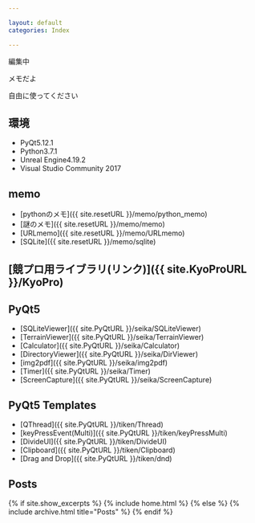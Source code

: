 ```yaml
---

layout: default
categories: Index

---
```


編集中

メモだよ

自由に使ってください

## 環境

* PyQt5.12.1
* Python3.7.1
* Unreal Engine4.19.2
* Visual Studio Community 2017

## memo
* [pythonのメモ]({{ site.resetURL }}/memo/python_memo)
* [謎のメモ]({{ site.resetURL }}/memo/memo)
* [URLmemo]({{ site.resetURL }}/memo/URLmemo)
* [SQLite]({{ site.resetURL }}/memo/sqlite)

## [競プロ用ライブラリ(リンク)]({{ site.KyoProURL }}/KyoPro)

## PyQt5

* [SQLiteViewer]({{ site.PyQtURL }}/seika/SQLiteViewer)
* [TerrainViewer]({{ site.PyQtURL }}/seika/TerrainViewer)
* [Calculator]({{ site.PyQtURL }}/seika/Calculator)
* [DirectoryViewer]({{ site.PyQtURL }}/seika/DirViewer)
* [img2pdf]({{ site.PyQtURL }}/seika/img2pdf)
* [Timer]({{ site.PyQtURL }}/seika/Timer)
* [ScreenCapture]({{ site.PyQtURL }}/seika/ScreenCapture)

## PyQt5 Templates

* [QThread]({{ site.PyQtURL }}/tiken/Thread)
* [keyPressEvent(Multi)]({{ site.PyQtURL }}/tiken/keyPressMulti)
* [DivideUI]({{ site.PyQtURL }}/tiken/DivideUI)
* [Clipboard]({{ site.PyQtURL }}/tiken/Clipboard)
* [Drag and Drop]({{ site.PyQtURL }}/tiken/dnd)

## Posts
<div></div>

{% if site.show_excerpts %}
  {% include home.html %}
{% else %}
  {% include archive.html title="Posts" %}
{% endif %}